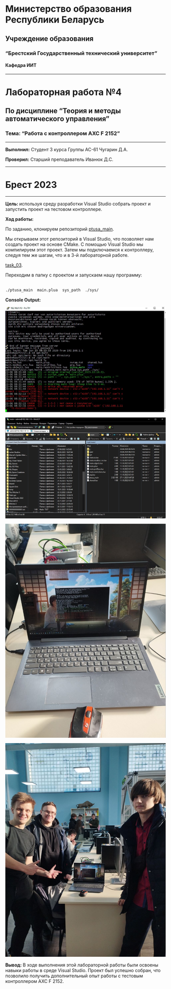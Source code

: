 # Министерство образования Республики Беларусь
## Учреждение образования
### “Брестский Государственный технический университет”
#### Кафедра ИИТ

---

# Лабораторная работа №4
## По дисциплине “Теория и методы автоматического управления”
### Тема: “Работа с контроллером AXC F 2152”

---

**Выполнил:**
Студент 3 курса
Группы АС-61
Чугарин Д.А.

**Проверил:**
Старший преподаватель
Иванюк Д.С.

---

# Брест 2023

---
<p> <strong>Цель: </strong>используя среду разработки Visual Studio собрать проект и запустить проект на тестовом контроллере.</p> 

<p> <strong>Ход работы:</strong> </p>

По заданию, клонируем репозиторий [ptusa_main](https://github.com/savushkin-r-d/ptusa_main).

Мы открываем этот репозиторий в Visual Studio, что позволяет нам создать проект на основе CMake. 
С помощью Visual Studio мы компилируем этот проект. 
Затем мы подключаемся к контроллеру, следуя тем же шагам, что и в 3-й лабораторной работе.

[task_03](../../task_03/doc/readme.md).

<p>Переходим в папку с проектом и запускаем нашу программу:</p>

``` bash

./ptusa_main  main.plua  sys_path  ./sys/

```

**Console Output:**

![](../../images/tsk_4_console.png)

![](../../images/tsk_4_main-admin.png)

![](../../images/tsk_4_notebook.png)

![](../../images/tsk_4_together.png)

**Вывод:** В ходе выполнения этой лабораторной работы были освоены навыки работы в среде Visual Studio. Проект был успешно собран, что позволило получить дополнительный опыт работы с тестовым контроллером AXC F 2152.